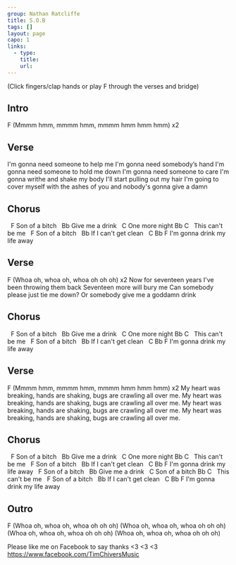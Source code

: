 ```yaml
---
group: Nathan Ratcliffe
title: S.O.B
tags: []
layout: page
capo: 1
links: 
  - type: 
    title: 
    url: 
---
```



(Click fingers/clap hands or play F through the verses and bridge)

## Intro

F
(Mmmm hmm, mmmm hmm, mmmm hmm hmm hmm) x2

## Verse

I'm gonna need someone to help me
I'm gonna need somebody’s hand
I'm gonna need someone to hold me down
I'm gonna need someone to care
I'm gonna writhe and shake my body
I'll start pulling out my hair
I'm going to cover myself with the ashes of you and nobody's gonna give a damn

## Chorus

&nbsp;             F
Son of a bitch
&nbsp;               Bb
Give me a drink
&nbsp;              C
One more night
Bb                  C
&nbsp;  This can't be me
&nbsp;              F
Son of a bitch
&nbsp;                    Bb
If I can't get clean
&nbsp;             C              Bb        F
I'm gonna drink my life away

## Verse

F
(Whoa oh, whoa oh, whoa oh oh oh) x2
Now for seventeen years I've been throwing them back
Seventeen more will bury me
Can somebody please just tie me down?
Or somebody give me a goddamn drink

## Chorus

&nbsp;             F
Son of a bitch
&nbsp;                Bb
Give me a drink
&nbsp;              C
One more night
Bb                 C
&nbsp;  This can't be me
&nbsp;               F
Son of a bitch
&nbsp;                    Bb
If I can't get clean
&nbsp;            C               Bb        F
I'm gonna drink my life away

## Verse

F
(Mmmm hmm, mmmm hmm, mmmm hmm hmm hmm) x2
My heart was breaking, hands are shaking, bugs are crawling all over me.
My heart was breaking, hands are shaking, bugs are crawling all over me.
My heart was breaking, hands are shaking, bugs are crawling all over me.
My heart was breaking, hands are shaking, bugs are crawling all over me.

## Chorus

&nbsp;              F
Son of a bitch
&nbsp;               Bb
Give me a drink
&nbsp;              C
One more night
Bb                  C
&nbsp;  This can't be me
&nbsp;             F
Son of a bitch
&nbsp;                    Bb
If I can't get clean
&nbsp;             C              Bb        F
I'm gonna drink my life away
&nbsp;              F
Son of a bitch
&nbsp;              Bb
Give me a drink
&nbsp;              C
Son of a bitch
Bb               C
&nbsp;  This can't be me
&nbsp;              F
Son of a bitch
&nbsp;                    Bb
If I can't get clean
&nbsp;             C             Bb        F
I'm gonna drink my life away

## Outro

F
(Whoa oh, whoa oh, whoa oh oh oh)
(Whoa oh, whoa oh, whoa oh oh oh)
(Whoa oh, whoa oh, whoa oh oh oh)
(Whoa oh, whoa oh, whoa oh oh oh)

Please like me on Facebook to say thanks <3 <3 <3
https://www.facebook.com/TimChiversMusic

